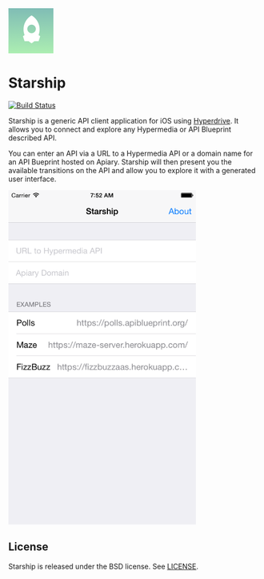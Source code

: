<img src="Starship/Images.xcassets/AppIcon.appiconset/Icon-60@3x.png" width=90 height=90/>

# Starship

[![Build Status](http://img.shields.io/circleci/project/kylef/Starship/master.svg)](https://circleci.com/gh/kylef/Starship)

Starship is a generic API client application for iOS using
[Hyperdrive](https://github.com/the-hypermedia-project/Hyperdrive). It allows
you to connect and explore any Hypermedia or API Blueprint described API.

You can enter an API via a URL to a Hypermedia API or a domain name for an API
Bueprint hosted on Apiary. Starship will then present you the available
transitions on the API and allow you to explore it with a generated user
interface.

<img src="Media/Screenshot.png" width=375 height=667 alt="Screenshot of Starship application" />

## License

Starship is released under the BSD license. See [LICENSE](LICENSE).

